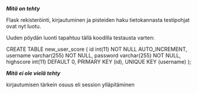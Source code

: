 
***Mitä on tehty***

Flask rekisteröinti, kirjautuminen ja pisteiden haku tietokannasta testipohjat ovat nyt luotu.

Uuden pöydän luonti tapahtuu tällä koodilla testausta varten:

CREATE TABLE new_user_score (
    id int(11) NOT NULL AUTO_INCREMENT,
    username varchar(255) NOT NULL,
    password varchar(255) NOT NULL,
    highscore int(11) DEFAULT 0,
    PRIMARY KEY (id),
    UNIQUE KEY (username)
);

***Mitä ei ole vielä tehty***

kirjautumisen tärkein osuus eli session ylläpitäminen